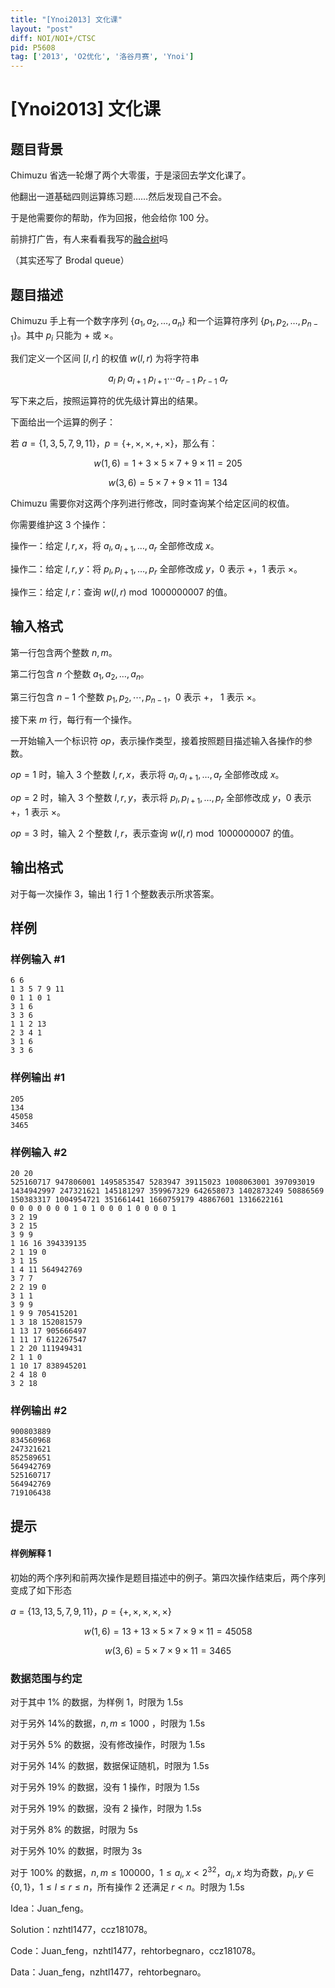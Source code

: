 ```yaml
---
title: "[Ynoi2013] 文化课"
layout: "post"
diff: NOI/NOI+/CTSC
pid: P5608
tag: ['2013', 'O2优化', '洛谷月赛', 'Ynoi']
---
```

# [Ynoi2013] 文化课
## 题目背景

Chimuzu 省选一轮爆了两个大零蛋，于是滚回去学文化课了。

他翻出一道基础四则运算练习题……然后发现自己不会。

于是他需要你的帮助，作为回报，他会给你 $100$ 分。

前排打广告，有人来看看我写的[融合树](https://www.luogu.org/blog/user3296/rong-ge-shu-fusion-tree)吗

（其实还写了 Brodal queue）
## 题目描述

Chimuzu 手上有一个数字序列 $\{a_{1},a_{2},\ldots,a_{n}\}$ 和一个运算符序列 $\{p_{1},p_{2},\ldots,p_{n-1}\}$。其中 $p_{i}$ 只能为 $+$ 或 $\times$。

我们定义一个区间 $[l,r]$ 的权值 $w(l,r)$ 为将字符串

$$
a_{l}~p_{l}~a_{l+1}~p_{l+1} \cdots a_{r-1}~p_{r-1}~a_{r}
$$

写下来之后，按照运算符的优先级计算出的结果。

下面给出一个运算的例子：

若 $a=\{1,3,5,7,9,11\}$，$p=\{+,\times,\times,+,\times\}$，那么有：

$$
w(1,6)=1+3\times 5\times 7+9\times 11=205
$$

$$
w(3,6)=5\times 7+9\times 11=134
$$

Chimuzu 需要你对这两个序列进行修改，同时查询某个给定区间的权值。

你需要维护这 $3$ 个操作：

操作一：给定 $l,r,x$，将 $a_{l},a_{l+1},\ldots,a_{r}$ 全部修改成 $x$。

操作二：给定 $l,r,y$：将 $p_{l},p_{l+1},\ldots,p_{r}$ 全部修改成 $y$，$0$ 表示 $+$，$1$ 表示 $\times$。

操作三：给定 $l,r$：查询 $w(l,r) \bmod 1000000007$ 的值。
## 输入格式

第一行包含两个整数 $n,m$。

第二行包含 $n$ 个整数 $a_{1},a_{2},\ldots,a_{n}$。

第三行包含 $n-1$ 个整数 $p_{1},p_{2},\cdots,p_{n-1}$，$0$ 表示 $+$， $1$ 
 表示 $\times$。

接下来 $m$ 行，每行有一个操作。

一开始输入一个标识符 $op$，表示操作类型，接着按照题目描述输入各操作的参数。

$op=1$ 时，输入 $3$ 个整数 $l,r,x$，表示将 $a_{l},a_{l+1},\ldots,a_{r}$ 全部修改成 $x$。

$op=2$ 时，输入 $3$ 个整数 $l,r,y$，表示将 $p_{l},p_{l+1},\ldots,p_{r}$ 全部修改成 $y$，$0$ 表示 $+$，$1$ 表示 $\times$。

$op=3$ 时，输入 $2$ 个整数 $l,r$，表示查询 $w(l,r) \bmod 1000000007$ 的值。




## 输出格式

对于每一次操作 $3$，输出 $1$ 行 $1$ 个整数表示所求答案。
## 样例

### 样例输入 #1
```
6 6
1 3 5 7 9 11
0 1 1 0 1
3 1 6
3 3 6
1 1 2 13
2 3 4 1
3 1 6
3 3 6
```
### 样例输出 #1
```
205
134
45058
3465
```
### 样例输入 #2
```
20 20
525160717 947806001 1495853547 5283947 39115023 1008063001 397093019 1434942997 247321621 145181297 359967329 642658073 1402873249 50886569 150383317 1004954721 351661441 1660759179 48867601 1316622161 
0 0 0 0 0 0 0 1 0 1 0 0 0 1 0 0 0 0 1 
3 2 19
3 2 15
3 9 9
1 16 16 394339135
2 1 19 0
3 1 15
1 4 11 564942769
3 7 7
2 2 19 0
3 1 1
3 9 9
1 9 9 705415201
1 3 18 152081579
1 13 17 905666497
1 11 17 612267547
1 2 20 111949431
2 1 1 0
1 10 17 838945201
2 4 18 0
3 2 18

```
### 样例输出 #2
```
900803889
834560968
247321621
852589651
564942769
525160717
564942769
719106438

```
## 提示

#### 样例解释 1

初始的两个序列和前两次操作是题目描述中的例子。第四次操作结束后，两个序列变成了如下形态

$a=\{13,13,5,7,9,11\}$，$p=\{+,\times,\times,\times,\times\}$

$$
w(1,6)=13+13\times 5\times 7\times 9\times 11=45058
$$

$$
w(3,6)=5\times 7\times 9\times 11=3465
$$

### 数据范围与约定

对于其中 $1\%$ 的数据，为样例 1，时限为 1.5s

对于另外 $14\%$的数据，$n,m\leq 1000$ ，时限为 1.5s

对于另外 $5\%$ 的数据，没有修改操作，时限为 1.5s

对于另外 $14\%$ 的数据，数据保证随机，时限为 1.5s

对于另外 $19\%$ 的数据，没有 1 操作，时限为 1.5s

对于另外 $19\%$ 的数据，没有 2 操作，时限为 1.5s

对于另外 $8\%$ 的数据，时限为 5s

对于另外 $10\%$ 的数据，时限为 3s

对于 $100\%$ 的数据，$n,m\leq 100000$，$1\leq a_{i},x\lt 2^{32}$，$a_{i},x$ 均为奇数，$p_{i},y\in\{0,1\}$，$1\leq l\leq r\leq n$，所有操作 $2$ 还满足 $r\lt n$。时限为 1.5s

Idea：Juan_feng。

Solution：nzhtl1477，ccz181078。

Code：Juan_feng，nzhtl1477，rehtorbegnaro，ccz181078。

Data：Juan_feng，nzhtl1477，rehtorbegnaro。

